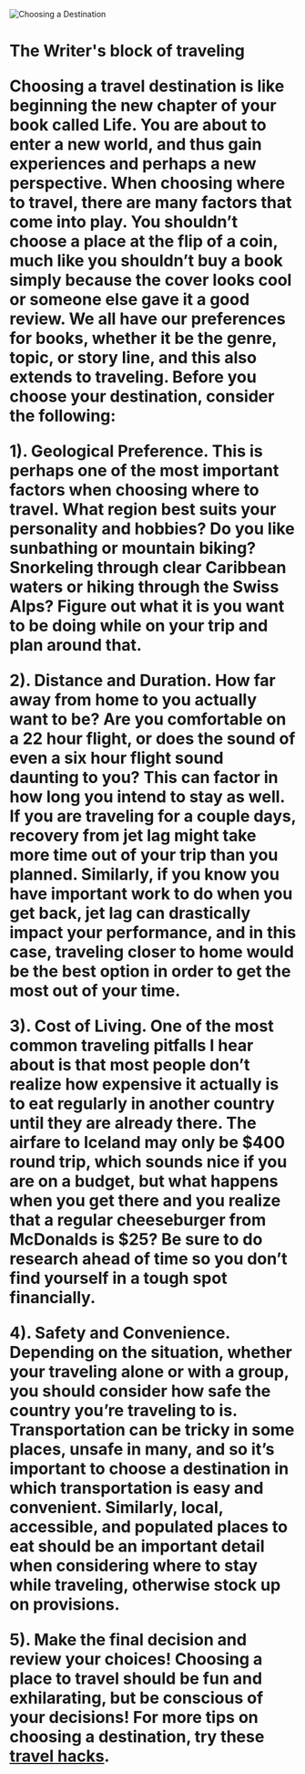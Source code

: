 ![Choosing a Destination](http://static4.traveling9to5.com/wp-content/uploads/2012/03/gosomewhere1.jpg)
<h1> The Writer's block of traveling

Choosing a travel destination is like beginning the new chapter of your book called Life.  You are about to enter a new world, and thus gain experiences and perhaps a new perspective.  When choosing where to travel, there are many factors that come into play.  You shouldn’t choose a place at the flip of a coin, much like you shouldn’t buy a book simply because the cover looks cool or someone else gave it a good review.  We all have our preferences for books, whether it be the genre, topic, or story line, and this also extends to traveling.  Before you choose your destination, consider the following:

1). Geological Preference.  This is perhaps one of the most important factors when choosing where to travel.  What region best suits your personality and hobbies?  Do you like sunbathing or mountain biking?  Snorkeling through clear Caribbean waters or hiking through the Swiss Alps?  Figure out what it is you want to be doing while on your trip and plan around that.

2). Distance and Duration.  How far away from home to you actually want to be?  Are you comfortable on a 22 hour flight, or does the sound of even a six hour flight sound daunting to you?  This can factor in how long you intend to stay as well.  If you are traveling for a couple days, recovery from jet lag might take more time out of your trip than you planned.  Similarly, if you know you have important work to do when you get back, jet lag can drastically impact your performance, and in this case, traveling closer to home would be the best option in order to get the most out of your time.

3). Cost of Living.  One of the most common traveling pitfalls I hear about is that most people don’t realize how expensive it actually is to eat regularly in another country until they are already there.  The airfare to Iceland may only be $400 round trip, which sounds nice if you are on a budget, but what happens when you get there and you realize that a regular cheeseburger from McDonalds is $25?  Be sure to do research ahead of time so you don’t find yourself in a tough spot financially.

4). Safety and Convenience.  Depending on the situation, whether your traveling alone or with a group, you should consider how safe the country you’re traveling to is.  Transportation can be tricky in some places, unsafe in many, and so it’s important to choose a destination in which transportation is easy and convenient.  Similarly, local, accessible, and populated places to eat should be an important detail when considering where to stay while traveling, otherwise stock up on provisions.

5). Make the final decision and review your choices!
Choosing a place to travel should be fun and exhilarating, but be conscious of your decisions!  For more tips on choosing a destination, try these [travel hacks](https://thetravelhack.com/travel-tips/how-to-choose-your-travel-destinations/).
